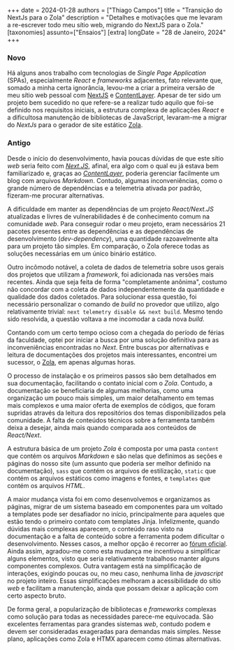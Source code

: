 +++
date = 2024-01-28
authors = ["Thiago Campos"]
title = "Transição do NextJs para o Zola"
description = "Detalhes e motivações que me levaram a re-escrever todo meu sítio web, migrando do NextJS para o Zola."
[taxonomies]
assunto=["Ensaios"]
[extra]
longDate = "28 de Janeiro, 2024"
+++
### Novo
Há alguns anos trabalho com tecnologias de _Single Page Application_ (SPAs), especialmente _React_ e _frameworks_
adjacentes, fato relevante que, somado a minha certa ignorância, levou-me a criar a primeira versão de meu sítio
web pessoal com [NextJS](https://nextjs.org) e [ContentLayer](https://contentlayer.dev). Apesar de ter sido um
projeto bem sucedido no que refere-se a realizar tudo aquilo que foi-se definido nos requisitos iniciais, a
estrutura complexa de aplicações _React_ e a dificultosa manutenção de bibliotecas de JavaScript, levaram-me a
migrar do _NextJs_ para o gerador de site estático [Zola](https://getzola.org).

### Antigo
Desde o início do desenvolvimento, havia poucas dúvidas de que este sítio *web* 
seria feito com [*Next.JS*](https://nextjs.org/), afinal, era algo com o qual 
eu já estava bem familiarizado e, graças ao [*ContentLayer*](https://contentlayer.dev/), poderia gerenciar 
facilmente um blog com arquivos *Markdown*. Contudo, algumas inconveniências, 
como o grande número de dependências e a telemetria ativada por padrão, fizeram-me procurar alternativas.

A dificuldade em manter as dependências de um projeto *React/Next.JS* atualizadas 
e livres de vulnerabilidades é de conhecimento comum na comunidade *web*. Para 
conseguir rodar o meu projeto, eram necessários 21 pacotes presentes entre as 
dependências e as dependências de desenvolvimento (*dev-dependency*), uma quantidade 
razoavelmente alta para um projeto tão simples. Em comparação, o Zola oferece todas
as soluções necessárias em um único binário estático.

Outro incômodo notável, a coleta de dados de telemetria sobre usos gerais dos 
projetos que utilizam a *framework*, foi adicionada nas versões mais recentes. 
Ainda que seja feita de forma "completamente anônima", costumo não concordar com 
a coleta de dados independentemente da quantidade e qualidade dos dados coletados. 
Para solucionar essa questão, foi necessário personalizar o comando de *build* no 
provedor que utilizo, algo relativamente trivial: `next telemetry disable && next build`. 
Mesmo tendo sido resolvida, a questão voltava a me incomodar a cada nova *build*.

Contando com um certo tempo ocioso com a chegada do período de férias da faculdade, 
optei por iniciar a busca por uma solução definitiva para as inconveniências encontradas
no *Next*. Entre buscas por alternativas e leitura de documentações dos projetos mais
interessantes, encontrei um sucessor, o [Zola](https://getzola.org), em apenas algumas horas.

O processo de instalação e os primeiros passos são bem detalhados em sua documentação, 
facilitando o contato inicial com o *Zola*. Contudo, a documentação se beneficiaria de 
algumas melhorias, como uma organização um pouco mais simples, um maior detalhamento em 
temas mais complexos e uma maior oferta de exemplos de códigos, que foram supridas através 
da leitura dos repositórios dos temas disponibilizados pela comunidade. A falta de 
conteúdos técnicos sobre a ferramenta também deixa a desejar, ainda mais quando comparada
aos conteúdos de *React/Next*.

A estrutura básica de um projeto *Zola* é composta por uma pasta `content` que contém os 
arquivos *Markdown* e são nelas que definimos as seções e páginas do nosso site (um 
assunto que poderia ser melhor definido na documentação), `sass` que contém os 
arquivos de estilização, `static` que contém os arquivos estáticos como imagens e fontes,
e `templates` que contém os arquivos *HTML*.

A maior mudança vista foi em como desenvolvemos e organizamos as páginas, migrar de um
sistema baseado em componentes para um voltado a templates pode ser desafiador no início,
principalmente para aqueles que estão tendo o primeiro contato com templates Jinja. Infelizmente, 
quando dúvidas mais complexas aparecem, o conteúdo raso visto na documentação e a falta de conteúdo 
sobre a ferramenta podem dificultar o desenvolvimento. Nesses casos, a melhor opção é recorrer ao 
[fórum oficial](https://zola.discourse.group/). Ainda assim, agradou-me como esta mudança me incentivou
a simplificar alguns elementos, visto que seria relativamente trabalhoso manter alguns componentes complexos.
Outra vantagem está na simplificação de interações, exigindo poucas ou, no meu caso, nenhuma linha de *javascript* no
projeto inteiro. Essas simplificações melhoram a acessibilidade do sítio *web* e facilitam a manutenção, ainda que
possam deixar a aplicação com certo aspecto bruto.

De forma geral, a popularização de bibliotecas e *frameworks* complexas como solução para
todas as necessidades parece-me equivocada. São excelentes ferramentas para grandes sistemas 
*web*, contudo podem e devem ser consideradas exageradas para demandas mais simples. Nesse plano,
aplicações como Zola e HTMX aparecem como ótimas alternativas.
